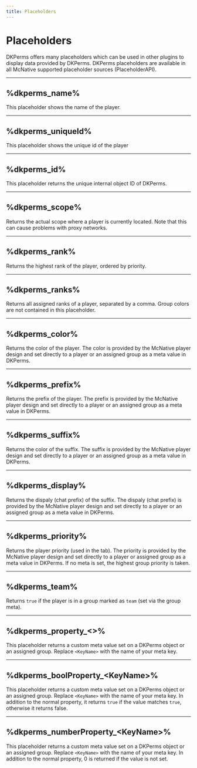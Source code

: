 ```yaml
---
title: Placeholders
---
```


# Placeholders

DKPerms offers many placeholders which can be used in other plugins to display data provided by DKPerms. 
DKPerms placeholders are available in all McNative supported placeholder sources (PlaceholderAPI).

***

## %dkperms_name%

This placeholder shows the name of the player. 

***

## %dkperms_uniqueId%

This placeholder shows the unique id of the player 

***

## %dkperms_id%

This placeholder returns the unique internal object ID of DKPerms.

***

## %dkperms_scope%

Returns the actual scope where a player is currently located. Note that this can cause problems with proxy networks.

***

## %dkperms_rank%

Returns the highest rank of the player, ordered by priority.

***

## %dkperms_ranks%

Returns all assigned ranks of a player, separated by a comma. Group colors are not contained in this placeholder.

***

## %dkperms_color%

Returns the color of the player. The color is provided by the McNative player design and set directly 
to a player or an assigned group as a meta value in DKPerms.

***

## %dkperms_prefix%

Returns the prefix of the player. The prefix is provided by the McNative player design and set directly
to a player or an assigned group as a meta value in DKPerms.

***

## %dkperms_suffix%

Returns the color of the suffix. The suffix is provided by the McNative player design and set directly
to a player or an assigned group as a meta value in DKPerms.

***

## %dkperms_display%

Returns the dispaly (chat prefix) of the suffix. The dispaly (chat prefix) is provided by the McNative player design and set directly
to a player or an assigned group as a meta value in DKPerms.

***

## %dkperms_priority%

Returns the player priority (used in the tab). The priority is provided by the McNative player design and set directly 
to a player or assigned group as a meta value in DKPerms. If no meta is set, the highest group priority is taken.

***

## %dkperms_team%

Returns `true` if the player is in a group marked as `team` (set via the group meta).

***

## %dkperms_property_&lt;<KeyName>&gt;%

This placeholder returns a custom meta value set on a DKPerms object or an assigned group.
Replace `<KeyName>` with the name of your meta key.

***

## %dkperms_boolProperty_\<KeyName>%

This placeholder returns a custom meta value set on a DKPerms object or an assigned group.
Replace `<KeyName>` with the name of your meta key.
In addition to the normal property, it returns `true` if the value matches `true`, otherwise it returns false.

***

## %dkperms_numberProperty_\<KeyName>%

This placeholder returns a custom meta value set on a DKPerms object or an assigned group. 
Replace `<KeyName>` with the name of your meta key. 
In addition to the normal property, 0 is returned if the value is not set.
